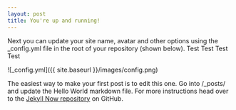 ```yaml
---
layout: post
title: You're up and running!
---
```


Next you can update your site name, avatar and other options using the _config.yml file in the root of your repository (shown below). Test Test Test Test

![_config.yml]({{ site.baseurl }}/images/config.png)

The easiest way to make your first post is to edit this one. Go into /_posts/ and update the Hello World markdown file. For more instructions head over to the [Jekyll Now repository](https://github.com/barryclark/jekyll-now) on GitHub.
